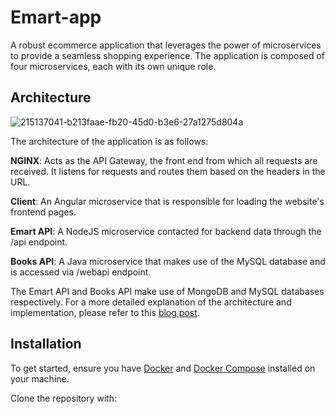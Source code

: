 # Emart-app
A robust ecommerce application that leverages the power of microservices to provide a seamless shopping experience. The application is composed of four microservices, each with its own unique role.

## Architecture
![215137041-b213faae-fb20-45d0-b3e6-27a1275d804a](https://github.com/Ben74x/emart-app/assets/37503046/1707291c-4093-4eb3-a130-4425596ae141)

The architecture of the application is as follows:

**NGINX**: Acts as the API Gateway, the front end from which all requests are received. It listens for requests and routes them based on the headers in the URL.

**Client**: An Angular microservice that is responsible for loading the website's frontend pages.

**Emart API**: A NodeJS microservice contacted for backend data through the /api endpoint.

**Books API**: A Java microservice that makes use of the MySQL database and is accessed via /webapi endpoint.

The Emart API and Books API make use of MongoDB and MySQL databases respectively. For a more detailed explanation of the architecture and implementation, please refer to this [blog post](https://bdwumah.dev/blog/Containerising%20Microservice%20Project%20-%20EMART%20App/#App%20Description).

## Installation
To get started, ensure you have [Docker](https://docs.docker.com/engine/install/) and [Docker Compose](https://docs.docker.com/compose/install/) installed on your machine.

Clone the repository with:
```git clone 
